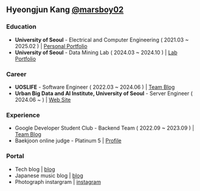 ## Hyeongjun Kang [@marsboy02](https://github.com/marsboy02)

### Education

- **University of Seoul** - Electrical and Computer Engineering ( 2021.03 ~ 2025.02 ) | [Personal Portfolio](https://marsboy.info)
- **University of Seoul** - Data Mining Lab ( 2024.03 ~ 2024.10 ) | [Lab Portfolio](https://datamining.uos.ac.kr)

### Career

- **UOSLIFE** - Software Engineer ( 2022.03 ~ 2024.06 ) | [Team Blog](https://www.uoslife.team/services)
- **Urban Big Data and AI Institute, University of Seoul** - Server Engineer ( 2024.06 ~ ) | [Web Site](https://ubai.uos.ac.kr)

### Experience

- Google Developer Student Club - Backend Team ( 2022.09 ~ 2023.09 ) | [Team Blog](https://gdsc-university-of-seoul.github.io/)
- Baekjoon online judge - Platinum 5 | [Profile](https://www.acmicpc.net/user/rkdgudwns)

### Portal

- Tech blog | [blog](https://marsboy.tistory.com)
- Japanese music blog | [blog](https://blog.naver.com/marsboy0619)
- Photograph instargram | [instagram](https://www.instagram.com/marsboy_studio/)
